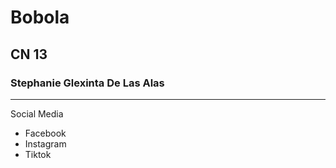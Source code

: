 # Bobola
## CN 13
### Stephanie Glexinta De Las Alas
---
Social Media
- Facebook
- Instagram
- Tiktok
